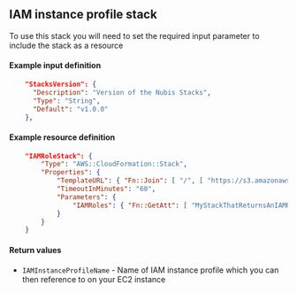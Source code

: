 ## IAM instance profile stack

To use this stack you will need to set the required input parameter to include the stack as a resource

#### Example input definition
```json
    "StacksVersion": {
      "Description": "Version of the Nubis Stacks",
      "Type": "String",
      "Default": "v1.0.0"
    },
```
#### Example resource definition
```json
    "IAMRoleStack": {
        "Type": "AWS::CloudFormation::Stack",
        "Properties": {
            "TemplateURL": { "Fn::Join": [ "/", [ "https://s3.amazonaws.com/nubisproject-stacks", { "Ref": "StacksVersion" }, "iam-instance-profile.template" ] ] },
            "TimeoutInMinutes": "60",
            "Parameters": {
                "IAMRoles": { "Fn::GetAtt": [ "MyStackThatReturnsAnIAMRole", "Outputs.IAMRole"] }
            }
        }
    }
```

#### Return values

* `IAMInstanceProfileName` - Name of IAM instance profile which you can then reference to on your EC2 instance
